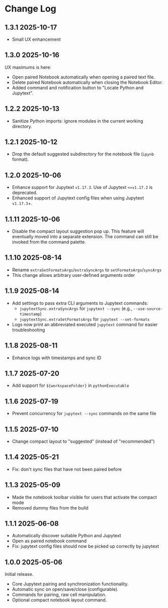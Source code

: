 # Change Log

## 1.3.1 2025-10-17

- Small UX enhancement

## 1.3.0 2025-10-16

UX maximums is here:

- Open paired Notebook automatically when opening a paired text file.
- Delete paired Notebook automatically when closing the Notebook Editor.
- Added command and notification button to "Locate Python and Jupytext".

## 1.2.2 2025-10-13

- Sanitize Python imports: ignore modules in the current working directory.

## 1.2.1 2025-10-12

- Drop the default suggested subdirectory for the notebook file (`ipynb` format).

## 1.2.0 2025-10-06

- Enhance support for Jupytext `v1.17.3`. Use of Jupytext `<=v1.17.2` is deprecated.
- Enhanced support of Jupytext config files when using Jupytext `v1.17.3`+.

## 1.1.11 2025-10-06

- Disable the compact layout suggestion pop up. This feature will eventually moved into a separate extension. The command can still be invoked from the command palette.

## 1.1.10 2025-08-14

- Rename `extraSetFormatsArgs`/`extraSyncArgs` to `setFormatsArgs`/`syncArgs`
- This change allows arbitrary user-defined arguments order

## 1.1.9 2025-08-14

- Add settings to pass extra CLI arguments to Jupytext commands:
  - `jupytextSync.extraSyncArgs` for `jupytext --sync` (e.g., `--use-source-timestamp`)
  - `jupytextSync.extraSetFormatsArgs` for `jupytext --set-formats`
- Logs now print an abbreviated executed `jupytext` command for easier troubleshooting

## 1.1.8 2025-08-11

- Enhance logs with timestamps and sync ID

## 1.1.7 2025-07-20

- Add support for `${workspaceFolder}` in `pythonExecutable`

## 1.1.6 2025-07-19

- Prevent concurrency for `jupytext --sync` commands on the same file

## 1.1.5 2025-07-10

- Change compact layout to "suggested" (instead of "recommended")

## 1.1.4 2025-05-21

- Fix: don't sync files that have not been paired before

## 1.1.3 2025-05-09

- Made the notebook toolbar visible for users that activate the compact mode
- Removed dummy files from the build

## 1.1.1 2025-06-08

- Automatically discover suitable Python and Jupytext
- Open as paired notebook command
- Fix: jupytext config files should now be picked up correctly by jupytext

## 1.0.0 2025-05-06

Initial release.

- Core Jupytext pairing and synchronization functionality.
- Automatic sync on open/save/close (configurable).
- Commands for pairing, raw cell manipulation.
- Optional compact notebook layout command.
